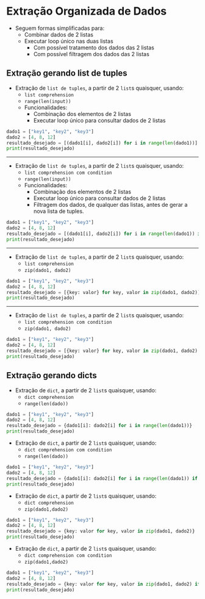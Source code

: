 # Extração Organizada de Dados

- Seguem formas simplificadas para:
    - Combinar dados de 2 listas
    - Executar loop único nas duas listas
        - Com possível tratamento dos dados das 2 listas
        - Com possível filtragem dos dados das 2 listas 

## Extração gerando list de tuples
- Extração de `list de tuples`, a partir de 2 `list`s quaisquer, usando:
    - `list comprehension`
    - `range(len(input))`
    - Funcionalidades:
        - Combinação dos elementos de 2 listas
        - Executar loop único para consultar dados de 2 listas
```python
dado1 = ["key1", "key2", "key3"]
dado2 = [4, 8, 12]
resultado_desejado = [(dado1[i], dado2[i]) for i in range(len(dado1))]
print(resultado_desejado)
```  
  
---  
  
- Extração de `list de tuples`, a partir de 2 `list`s quaisquer, usando:
    - `list comprehension com condition`
    - `range(len(input))`
    - Funcionalidades:
        - Combinação dos elementos de 2 listas
        - Executar loop único para consultar dados de 2 listas
        - Filtragem dos dados, de qualquer das listas, antes de gerar a nova lista de tuples.
```python
dado1 = ["key1", "key2", "key3"]
dado2 = [4, 8, 12]
resultado_desejado = [(dado1[i], dado2[i]) for i in range(len(dado1)) if dado2[i] > 7]
print(resultado_desejado)
```  
 
---  
  
- Extração de `list de tuples`, a partir de 2 `list`s quaisquer, usando:
    - `list comprehension`
    - `zip(dado1, dado2)`
```python
dado1 = ["key1", "key2", "key3"]
dado2 = [4, 8, 12]
resultado_desejado = [{key: valor} for key, valor in zip(dado1, dado2)]
print(resultado_desejado)
```
   
---  
  
- Extração de `list de tuples`, a partir de 2 `list`s quaisquer, usando:
    - `list comprehension com condition`
    - `zip(dado1, dado2)`
```python
dado1 = ["key1", "key2", "key3"]
dado2 = [4, 8, 12]
resultado_desejado = [{key: valor} for key, valor in zip(dado1, dado2) if valor > 7]
print(resultado_desejado)
```  

## Extração gerando dicts
- Extração de `dict`, a partir de 2 `list`s quaisquer, usando:
    - `dict comprehension`
    - `range(len(dado))`
```python
dado1 = ["key1", "key2", "key3"]
dado2 = [4, 8, 12]
resultado_desejado = {dado1[i]: dado2[i] for i in range(len(dado1))}
print(resultado_desejado)
```

- Extração de `dict`, a partir de 2 `list`s quaisquer, usando:
    - `dict comprehension com condition`
    - `range(len(dado))`
```python
dado1 = ["key1", "key2", "key3"]
dado2 = [4, 8, 12]
resultado_desejado = {dado1[i]: dado2[i] for i in range(len(dado1)) if dado2[i] > 7}
print(resultado_desejado)
```

- Extração de `dict`, a partir de 2 `list`s quaisquer, usando:
    - `dict comprehension`
    - `zip(dado1,dado2)`
```python
dado1 = ["key1", "key2", "key3"]
dado2 = [4, 8, 12]
resultado_desejado = {key: valor for key, valor in zip(dado1, dado2)}
print(resultado_desejado)
```

- Extração de `dict`, a partir de 2 `list`s quaisquer, usando:
    - `dict comprehension com condition`
    - `zip(dado1,dado2)`
```python
dado1 = ["key1", "key2", "key3"]
dado2 = [4, 8, 12]
resultado_desejado = {key: valor for key, valor in zip(dado1, dado2) if valor > 7}
print(resultado_desejado)
```  
